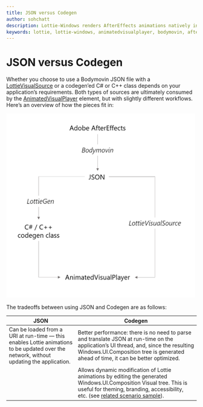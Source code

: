 ```yaml
---
title: JSON versus Codegen
author: sohchatt
description: Lottie-Windows renders AfterEffects animations natively in Windows applications.
keywords: lottie, lottie-windows, animatedvisualplayer, bodymovin, aftereffects, windows 10, uwp, uwp community toolkit
---
```


# JSON versus Codegen

Whether you choose to use a Bodymovin JSON file with a [LottieVisualSource](/dotnet/api/microsoft.toolkit.uwp.ui.lottie.lottievisualsource) or a codegen’ed C# or C++ class depends on your application’s requirements. Both types of sources are ultimately consumed by the [AnimatedVisualPlayer](/uwp/api/microsoft.ui.xaml.controls.animatedvisualplayer) element, but with slightly different workflows. Here’s an overview of how the pieces fit in:

<img src="../../resources/images/Animations/Lottie/LottieDocs_Workflow.png" alt="Workflow" width="500"/>

The tradeoffs between using JSON and Codegen are as follows:

| JSON   | Codegen |
| -------- | ----------- |
| Can be loaded from a URI at run-time &mdash; this enables Lottie animations to be updated over the network, without updating the application. | Better performance: there is no need to parse and translate JSON at run-time on the application’s UI thread, and, since the resulting Windows.UI.Composition tree is generated ahead of time, it can be better optimized. |
| | Allows dynamic modification of Lottie animations by editing the generated Windows.UI.Composition Visual tree. This is useful for theming, branding, accessibility, etc. (see [related scenario sample](https://github.com/windows-toolkit/Lottie-Windows/blob/master/samples/LottieSamples/Scenarios/ModifyPage.xaml)).
